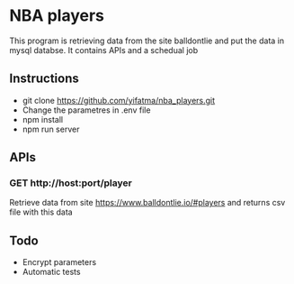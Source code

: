 # NBA players
This program is retrieving data from the site balldontlie and put the data in mysql databse. 
It contains APIs and a schedual job

## Instructions
- git clone https://github.com/yifatma/nba_players.git
- Change the parametres in .env file
- npm install
- npm run server

## APIs

### GET http://host:port/player
Retrieve data from site https://www.balldontlie.io/#players and returns csv file with this data

## Todo
 - Encrypt parameters
 - Automatic tests
